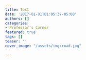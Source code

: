```yaml
---
title: Test
date: '2017-01-01T01:05:37-05:00'
authors: []
categories:
- Professor's Corner
featured: true
tags: []
teaser: ''
cover_image: "/assets/img/road.jpg"

---
```

